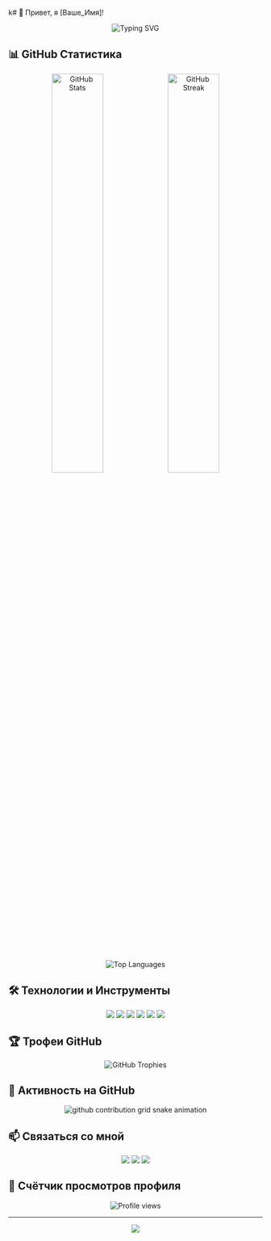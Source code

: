 k# 👋 Привет, я [Ваше_Имя]!

<div align="center">
  <img src="https://readme-typing-svg.herokuapp.com?font=Fira+Code&size=25&duration=3000&pause=1000&color=F7F7F7&center=true&vCenter=true&width=435&lines=Разработчик;Энтузиаст+Open+Source;Любитель+технологий" alt="Typing SVG" />
</div>

## 📊 GitHub Статистика

<div align="center">
  <img src="https://github-readme-stats.vercel.app/api?username=Heck43&show_icons=true&theme=radical" alt="GitHub Stats" width="45%" />
  <img src="https://github-readme-streak-stats.herokuapp.com/?user=Heck43&theme=radical" alt="GitHub Streak" width="45%" />
</div>
<div align="center">
  <img src="https://github-readme-stats.vercel.app/api/top-langs/?username=Heck43&layout=compact&theme=radical" alt="Top Languages" />
</div>

## 🛠️ Технологии и Инструменты

<div align="center">
  <img src="https://img.shields.io/badge/-JavaScript-F7DF1E?style=flat-square&logo=javascript&logoColor=black" />
  <img src="https://img.shields.io/badge/-Python-3776AB?style=flat-square&logo=python&logoColor=white" />
  <img src="https://img.shields.io/badge/-HTML5-E34F26?style=flat-square&logo=html5&logoColor=white" />
  <img src="https://img.shields.io/badge/-CSS3-1572B6?style=flat-square&logo=css3&logoColor=white" />
  <img src="https://img.shields.io/badge/-Git-F05032?style=flat-square&logo=git&logoColor=white" />
  <img src="https://img.shields.io/badge/-VS%20Code-007ACC?style=flat-square&logo=visual-studio-code&logoColor=white" />
  <!-- Добавьте другие технологии, которые вы используете -->
</div>

## 🏆 Трофеи GitHub

<div align="center">
  <img src="https://github-profile-trophy.vercel.app/?username=Heck43&theme=radical&no-frame=true&no-bg=true&margin-w=4" alt="GitHub Trophies" />
</div>

## 🐍 Активность на GitHub

<div align="center">
  <source media="(prefers-color-scheme: dark)" srcset="https://raw.githubusercontent.com/Heck43/Heck43/output/github-contribution-grid-snake-dark.svg">
  <source media="(prefers-color-scheme: light)" srcset="https://raw.githubusercontent.com/Heck43/Heck43/output/github-contribution-grid-snake.svg">
  <img alt="github contribution grid snake animation" src="https://raw.githubusercontent.com/Heck43/Heck43/output/github-contribution-grid-snake.svg">
</div>

## 📫 Связаться со мной

<div align="center">
  <a href="mailto:ваша.почта@example.com"><img src="https://img.shields.io/badge/-Email-D14836?style=flat-square&logo=gmail&logoColor=white" /></a>
  <a href="https://t.me/ваш_телеграм"><img src="https://img.shields.io/badge/-Telegram-2CA5E0?style=flat-square&logo=telegram&logoColor=white" /></a>
  <a href="https://discord.com/users/ваш_дискорд_id"><img src="https://img.shields.io/badge/-Discord-7289DA?style=flat-square&logo=discord&logoColor=white" /></a>
</div>

## 👀 Счётчик просмотров профиля

<div align="center">
  <img src="https://komarev.com/ghpvc/?username=Heck43&style=flat-square&color=blueviolet" alt="Profile views" />
</div>

---

<div align="center">
  <img src="https://forthebadge.com/images/badges/built-with-love.svg" />
</div> 
